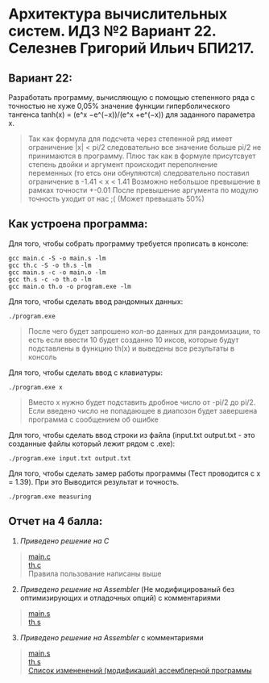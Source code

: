 # Архитектура вычислительных систем. ИДЗ №2 Вариант 22. Селезнев Григорий Ильич БПИ217.

## Вариант 22:
Разработать программу, вычисляющую с помощью степенного ряда с точностью не хуже 0,05% значение функции гиперболического тангенса tanh(x) = (e^x −e^(−x))/(e^x +e^(−x)) для заданного параметра x.
> Так как формула для подсчета через степенной ряд имеет ограничение |x| < pi/2 следовательно все значение больше pi/2 не принимаются в программу.
>  Плюс так как в формуле присутсвует степень двойки и аргумент происходит переполнение переменных (то етсь они обнуляются) следовательно поставил ограничение в -1.41 < x < 1.41
> Возможно небольшое превышение в рамках точности +-0.01
> После превышение аргумента по модулю точность уходит от нас ;( (Может превышать 50%)

## Как устроена программа:

Для того, чтобы собрать программу требуется прописать в консоле:
```
gcc main.c -S -o main.s -lm
gcc th.c -S -o th.s -lm
gcc main.s -c -o main.o -lm 
gcc th.s -c -o th.o -lm 
gcc main.o th.o -o program.exe -lm
```

Для того, чтобы сделать ввод рандомных данных:
```
./program.exe
```
> После чего будет запрошено кол-во данных для рандомизации, то есть если ввести 10 будет созданно 10 иксов, которые будут подставлены в функцию th(x) и выведены все результаты в консоль

Для того, чтобы сделать ввод с клавиатуры:
```
./program.exe x
```
> Вместо x нужно будет подставить дробное число от -pi/2 до pi/2. Если введено число не попадающее в диапозон будет завершена программа с сообщением об ошибке

Для того, чтобы сделать ввод строки из файла (input.txt output.txt - это созданные файлы который лежит рядом с .exe):
```
./program.exe input.txt output.txt
```

Для того, чтобы сделать замер работы программы (Тест проводится с x = 1.39). При это Выводится результат и точность.
```
./program.exe measuring
```

## Отчет на 4 балла:
1. *Приведено решение на С*
> [main.c](https://github.com/Grisha1232/ABC_HW3/blob/86cfc08b685fa49add60ebd1975f230576fa64a6/C%20code/main.c)  
> [th.c](https://github.com/Grisha1232/ABC_HW3/blob/caae295565936eb2c74743d31f7d2a08ce08a1e3/C%20code/th.c)  
> Правила пользование написаны выше

2. *Приведено решение на Assembler* (Не модифицированый без оптимизирующих и отладочных опций) с комментариями
> [main.s](https://github.com/Grisha1232/ABC_HW3/blob/56f0d96dcd91911b3734de39fad5c7d67edd0653/Assembler%20non%20mod/main.s)  
> [th.s](https://github.com/Grisha1232/ABC_HW3/blob/f8ecd827844163b1643ea39685a0a26d042fe528/Assembler%20non%20mod/th.s)  

3. *Приведено решение на Assembler* с комментариями
> [main.s](https://github.com/Grisha1232/ABC_HW3/blob/b6841687468d9ed1c980e5bf2c6cd893d1528e95/Assembler/main.s)  
> [th.s](https://github.com/Grisha1232/ABC_HW3/blob/40e846eea3ba76a8caf9c4f7aabc29b72fd1b3e7/Assembler/th.s)  
> [Список измененений (модификаций) ассемблерной программы]()
